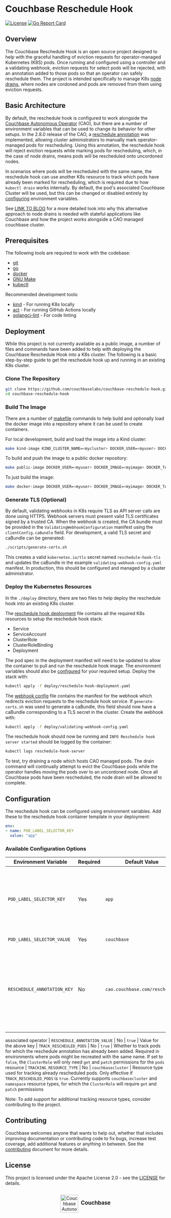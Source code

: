 # Couchbase Reschedule Hook

[![License](https://img.shields.io/badge/License-Apache%202.0-blue.svg)](LICENSE)
[![Go Report Card](https://goreportcard.com/badge/github.com/couchbaselabs/couchbase-reschedule-hook)](https://goreportcard.com/report/github.com/couchbaselabs/couchbase-reschedule-hook)


## Overview

The Couchbase Reschedule Hook is an open source project designed to help with the graceful handling of eviction requests for operator-managed Kubernetes (K8S) pods. Once running and configured using a controller and a validating webhook, eviction requests for select pods will be rejected, with an annotation added to those pods so that an operator can safely reschedule them. The project is intended specifically to manage K8s [node drains](https://kubernetes.io/docs/tasks/administer-cluster/safely-drain-node/), where nodes are cordoned and pods are removed from them using eviction requests.

## Basic Architecture

By default, the reschedule hook is configured to work alongside the [Couchbase Autonomous Operator](https://www.couchbase.com/products/operator/) (CAO), but there are a number of environment variables that can be used to change its behavior for other setups. In the 2.8.0 release of the CAO, a [reschedule annotation](https://docs.couchbase.com/operator/current/reference-annotations.html#pod-rescheduling) was implemented, allowing cluster administrators to manually mark operator-managed pods for rescheduling. Using this annotation, the reschedule hook will reject eviction requests while marking pods for rescheduling, which, in the case of node drains, means pods will be rescheduled onto uncordoned nodes.

In scenarios where pods will be rescheduled with the same name, the reschedule hook can use another K8s resource to track which pods have already been marked for rescheduling, which is required due to how `kubectl drain` works internally. By default, the pod's associated Couchbase Cluster will be used, but this can be changed or disabled entirely by [configuring](#configuration) environment variables.

See [LINK TO BLOG](blog) for a more detailed look into why this alternative approach to node drains is needed with stateful applications like Couchbase and how the project works alongside a CAO managed couchbase cluster.

## Prerequisites

The following tools are required to work with the codebase:

- [git](https://git-scm.com/)
- [go](https://go.dev/)
- [docker](https://www.docker.com/)
- [GNU Make](https://www.gnu.org/software/make/manual/make.html)
- [kubectl](https://kubernetes.io/docs/tasks/tools/)

Recommended development tools:
- [kind](https://kubernetes.io/docs/tasks/tools/) - For running K8s locally
- [act](https://github.com/nektos/act) - For running GitHub Actions locally
- [golangci-lint](https://golangci-lint.run/) - For code linting

## Deployment

While this project is not currently available as a public image, a number of files and commands have been added to help with deploying the Couchbase Reschedule Hook into a K8s cluster. The following is a basic step-by-step guide to get the reschedule hook up and running in an existing K8s cluster.

### Clone The Repository
```bash
git clone https://github.com/couchbaselabs/couchbase-reschedule-hook.git
cd couchbase-reschedule-hook
```

### Build The Image

There are a number of [makefile](Makefile) commands to help build and optionally load the docker image into a repository where it can be used to create containers.

For local development, build and load the image into a Kind cluster:
```bash
make kind-image KIND_CLUSTER_NAME=<mycluster> DOCKER_USER=<myuser> DOCKER_IMAGE=<myimage> DOCKER_TAG=<mytag>
```

To build and push the image to a public docker repository:
```bash
make public-image DOCKER_USER=<myuser> DOCKER_IMAGE=<myimage> DOCKER_TAG=<mytag>
```

To just build the image:
```bash
make docker-image DOCKER_USER=<myuser> DOCKER_IMAGE=<myimage> DOCKER_TAG=<mytag>
```

### Generate TLS (Optional)

By default, validating webhooks in K8s require TLS as API server calls are done using HTTPS. Webhook servers must present valid TLS certificates signed by a trusted CA. When the webhook is created, the CA bundle must be provided in the `ValidatingWebhookConfiguration` manifest using the `clientConfig.caBundle` field. For development, a valid TLS secret and caBundle can be generated:
```bash
./scripts/generate-certs.sh
```

This creates a valid `kubernetes.io/tls` secret named `reschedule-hook-tls` and updates the caBundle in the example `validating-webhook-config.yaml` manifest. In production, this should be configured and managed by a cluster administrator.

### Deploy the Kubernetes Resources

In the `./deploy` directory, there are two files to help deploy the reschedule hook into an existing K8s cluster.

The [reschedule hook deployment](/deploy/reschedule-hook-deployment.yaml) file contains all the required K8s resources to setup the reschedule hook stack:
* Service
* ServiceAccount
* ClusterRole
* ClusterRoleBinding
* Deployment

The pod spec in the deployment manifest will need to be updated to allow the container to pull and run the reschedule hook image. The environment variables should also be [configured](#configuring-the-reschedule-hook) for your required setup. Deploy the stack with:

```bash
kubectl apply -f deploy/reschedule-hook-deployment.yaml
```

The [webhook config](/deploy/validating-webhook-config.yaml) file contains the manifest for the webhook which redirects eviction requests to the reschedule hook service. If `generate-certs.sh` was used to generate a caBundle, this field should now have a caBundle corresponding to a TLS secret in the cluster. Create the webhook with:

```bash
kubectl apply -f deploy/validating-webhook-config.yaml
```

The reschedule hook should now be running and `INFO Reschedule hook server started` should be logged by the container:

```bash
kubectl logs reschedule-hook-server
```

To test, try draining a node which hosts CAO managed pods. The drain command will continually attempt to evict the Couchbase pods while the operator handles moving the pods over to an uncordoned node. Once all Couchbase pods have been rescheduled, the node drain will be allowed to complete.

## Configuration

The reschedule hook can be configured using environment variables. Add these to the reschedule hook container template in your deployment:

```yaml
env:
- name: POD_LABEL_SELECTOR_KEY
  value: "app"
```

### Available Configuration Options

| Environment Variable | Required | Default Value | Description |
|---------------------|----------|---------------|-------------|
| `POD_LABEL_SELECTOR_KEY` | Yes | `app` | Label selector key used to identify pods that should be handled by the reschedule hook
| `POD_LABEL_SELECTOR_VALUE` | Yes | `couchbase` | Value for the above key
| `RESCHEDULE_ANNOTATION_KEY` | No | `cao.couchbase.com/reschedule` | Annotation key added to pods for which requests are handled and have the above label, in order to mark them for rescheduling by an 
associated operator
| `RESCHEDULE_ANNOTATION_VALUE` | No | `true` | Value for the above key
| `TRACK_RESCHEULED_PODS` | No | `true` | Whether to track pods for which the reschedule annotation has already been added. Required in environments where pods might be recreated with the same name. If set to `false`, the `ClusterRole` will only need `get` and `patch` permissions for the `pods` resource
| `TRACKING_RESOURCE_TYPE` | No | `couchbasecluster` | Resource type used for tracking already rescheduled pods. Only effective if `TRACK_RESCHEULED_PODS` is `true`. Currently supports `couchbasecluster` and `namespace` resource types, for which the `ClusterRole` will require `get` and `patch` permissions

Note: To add support for additional tracking resource types, consider contributing to the project.

## Contributing

Couchbase welcomes anyone that wants to help out, whether that includes improving documentation or contributing code to fix bugs, increase test coverage, add additional features or anything in between. See the [contributing](CONTRIBUTE.md) document for more details.

## License

This project is licensed under the Apache License 2.0 - see the [LICENSE](LICENSE) for details.

<div style="text-align: center; margin-top: 2em;">
<a href="https://www.couchbase.com/" style="text-decoration: none; color: inherit;"><img src="https://www.couchbase.com/wp-content/uploads/2023/10/couchbase-favicon.svg" alt="Couchbase Autonomous Operator" style="width: 4em; height: 4em; vertical-align:middle;"><span style="margin-left: 0.5em; font-weight: bold; font-size: 1.2em;">Couchbase</span></a>
</div>